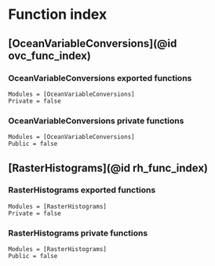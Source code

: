 # Function index

## [OceanVariableConversions](@id ovc_func_index)

### OceanVariableConversions exported functions

```@autodocs
Modules = [OceanVariableConversions]
Private = false
```

### OceanVariableConversions private functions

```@autodocs
Modules = [OceanVariableConversions]
Public = false
```

## [RasterHistograms](@id rh_func_index)

### RasterHistograms exported functions

```@autodocs
Modules = [RasterHistograms]
Private = false
```

### RasterHistograms private functions

```@autodocs
Modules = [RasterHistograms]
Public = false
```

